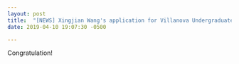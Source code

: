 ```yaml
---
layout: post
title:  "[NEWS] Xingjian Wang's application for Villanova Undergraduate Research Fellowship (VURF) Program has been selected for Summer 2019!"
date: 2019-04-10 19:07:30 -0500

---
```


Congratulation!
